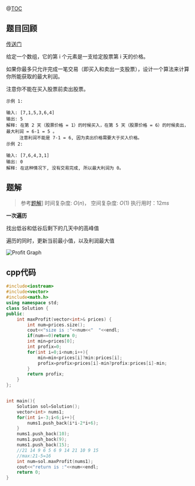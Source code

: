 @[TOC](LeetCode-day29-买卖股票的最佳时机-低谷高峰-cpp)

## 题目回顾

[传送门](https://leetcode-cn.com/problems/best-time-to-buy-and-sell-stock/)

给定一个数组，它的第 i 个元素是一支给定股票第 i 天的价格。

如果你最多只允许完成一笔交易（即买入和卖出一支股票），设计一个算法来计算你所能获取的最大利润。

注意你不能在买入股票前卖出股票。
```
示例 1:

输入: [7,1,5,3,6,4]
输出: 5
解释: 在第 2 天（股票价格 = 1）的时候买入，在第 5 天（股票价格 = 6）的时候卖出，最大利润 = 6-1 = 5 。
     注意利润不能是 7-1 = 6, 因为卖出价格需要大于买入价格。
示例 2:

输入: [7,6,4,3,1]
输出: 0
解释: 在这种情况下, 没有交易完成, 所以最大利润为 0。
```


## 题解

> 参考[题解](https://leetcode-cn.com/problems/merge-sorted-array/solution/zui-jian-dan-de-cha-ru-pai-xu-by-newcoderlife/)]
> 时间复杂度: $O(n)$， 
> 空间复杂度: $O(1)$
> 执行用时：$12 ms$ 

**一次遍历**

找出低谷和低谷后剩下的几天中的高峰值

遍历的同时，更新当前最小值，以及利润最大值

![Profit Graph](https://pic.leetcode-cn.com/cc4ef55d97cfef6f9215285c7573027c4b265c31101dd54e8555a7021c95c927-file_1555699418271)

## cpp代码

```c++
#include<iostream>
#include<vector>
#include<math.h>
using namespace std;
class Solution {
public:
    int maxProfit(vector<int>& prices) {
        int num=prices.size();
        cout<<"size is :"<<num<<"  "<<endl;
        if(num==0)return 0;
        int min=prices[0];
        int profix=0;
        for(int i=0;i<num;i++){
            min=min<prices[i]?min:prices[i];
            profix=profix>prices[i]-min?profix:prices[i]-min;
        }
        return profix;
    }
};


int main(){
    Solution sol=Solution();
    vector<int> nums1;
    for(int i=-3;i<6;i++){
        nums1.push_back(i*i-2*i+6);
    }
    nums1.push_back(10);
    nums1.push_back(9);
    nums1.push_back(15);
	//21 14 9 6 5 6 9 14 21 10 9 15
    //max:21-5=16
    int num=sol.maxProfit(nums1);
    cout<<"return is :"<<num<<endl;
    return 0;
}
```



